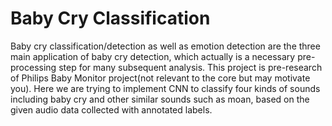# Baby Cry Classification 
Baby cry classification/detection as well as emotion detection are the three main application of baby cry detection, which actually is a necessary pre-processing step for many subsequent analysis.
This project is pre-research of Philips Baby Monitor project(not relevant to the core but may motivate you). Here we are trying to implement CNN to classify four kinds of sounds including baby cry and other similar sounds such as moan, based on the given audio data collected with annotated labels. 



